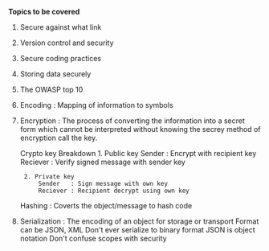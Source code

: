 **Topics to be covered**

1. Secure against what link
2. Version control and security 
3. Secure coding practices
4. Storing data securely
5. The OWASP top 10

1. Encoding : Mapping of information to symbols 

2. Encryption : The process of converting the information into a secret form  which cannot be interpreted without knowing the secrey    method of encryption call the key.

    Crypto key Breakdown
        1. Public key 
            Sender   : Encrypt with recipient key 
            Reciever : Verify signed message with sender key
        
        2. Private key 
            Sender   : Sign message with own key 
            Reciever : Recipient decrypt using own key
    
    Hashing : Coverts the object/message to hash code
        
3. Serialization : The encoding of an object for storage or transport
                Format can be JSON, XML 
                Don't ever serialize to binary format 
                JSON is object notation 
                Don't confuse scopes with security

